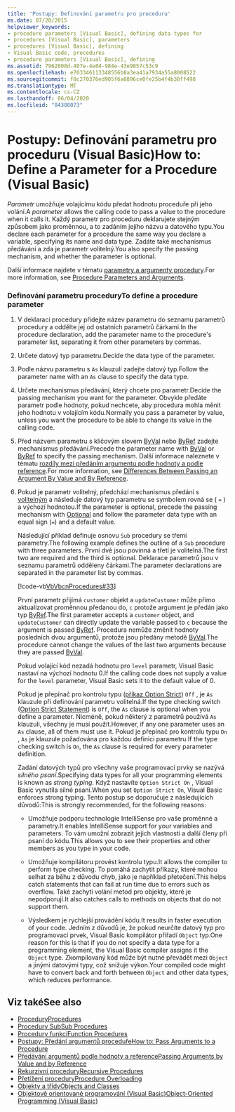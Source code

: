 ```yaml
---
title: 'Postupy: Definování parametru pro proceduru'
ms.date: 07/20/2015
helpviewer_keywords:
- procedure parameters [Visual Basic], defining data types for
- procedures [Visual Basic], parameters
- procedures [Visual Basic], defining
- Visual Basic code, procedures
- procedure parameters [Visual Basic], defining
ms.assetid: 7962808d-407e-4e84-984e-43e9857c53c9
ms.openlocfilehash: e703346113348556b8a3ea41a7934a55a8008522
ms.sourcegitcommit: f8c270376ed905f6a8896ce0fe25b4f4b38ff498
ms.translationtype: MT
ms.contentlocale: cs-CZ
ms.lasthandoff: 06/04/2020
ms.locfileid: "84388073"
---
```

# <a name="how-to-define-a-parameter-for-a-procedure-visual-basic"></a><span data-ttu-id="27097-102">Postupy: Definování parametru pro proceduru (Visual Basic)</span><span class="sxs-lookup"><span data-stu-id="27097-102">How to: Define a Parameter for a Procedure (Visual Basic)</span></span>
<span data-ttu-id="27097-103">*Parametr* umožňuje volajícímu kódu předat hodnotu proceduře při jeho volání.</span><span class="sxs-lookup"><span data-stu-id="27097-103">A *parameter* allows the calling code to pass a value to the procedure when it calls it.</span></span> <span data-ttu-id="27097-104">Každý parametr pro proceduru deklarujete stejným způsobem jako proměnnou, a to zadáním jejího názvu a datového typu.</span><span class="sxs-lookup"><span data-stu-id="27097-104">You declare each parameter for a procedure the same way you declare a variable, specifying its name and data type.</span></span> <span data-ttu-id="27097-105">Zadáte také mechanismus předávání a zda je parametr volitelný.</span><span class="sxs-lookup"><span data-stu-id="27097-105">You also specify the passing mechanism, and whether the parameter is optional.</span></span>  
  
 <span data-ttu-id="27097-106">Další informace najdete v tématu [parametry a argumenty procedury](./procedure-parameters-and-arguments.md).</span><span class="sxs-lookup"><span data-stu-id="27097-106">For more information, see [Procedure Parameters and Arguments](./procedure-parameters-and-arguments.md).</span></span>  
  
### <a name="to-define-a-procedure-parameter"></a><span data-ttu-id="27097-107">Definování parametru procedury</span><span class="sxs-lookup"><span data-stu-id="27097-107">To define a procedure parameter</span></span>  
  
1. <span data-ttu-id="27097-108">V deklaraci procedury přidejte název parametru do seznamu parametrů procedury a oddělte jej od ostatních parametrů čárkami.</span><span class="sxs-lookup"><span data-stu-id="27097-108">In the procedure declaration, add the parameter name to the procedure's parameter list, separating it from other parameters by commas.</span></span>  
  
2. <span data-ttu-id="27097-109">Určete datový typ parametru.</span><span class="sxs-lookup"><span data-stu-id="27097-109">Decide the data type of the parameter.</span></span>  
  
3. <span data-ttu-id="27097-110">Podle názvu parametru s `As` klauzulí zadejte datový typ.</span><span class="sxs-lookup"><span data-stu-id="27097-110">Follow the parameter name with an `As` clause to specify the data type.</span></span>  
  
4. <span data-ttu-id="27097-111">Určete mechanismus předávání, který chcete pro parametr.</span><span class="sxs-lookup"><span data-stu-id="27097-111">Decide the passing mechanism you want for the parameter.</span></span> <span data-ttu-id="27097-112">Obvykle předáte parametr podle hodnoty, pokud nechcete, aby procedura mohla měnit jeho hodnotu v volajícím kódu.</span><span class="sxs-lookup"><span data-stu-id="27097-112">Normally you pass a parameter by value, unless you want the procedure to be able to change its value in the calling code.</span></span>  
  
5. <span data-ttu-id="27097-113">Před názvem parametru s klíčovým slovem [ByVal](../../../language-reference/modifiers/byval.md) nebo [ByRef](../../../language-reference/modifiers/byref.md) zadejte mechanismus předávání.</span><span class="sxs-lookup"><span data-stu-id="27097-113">Precede the parameter name with [ByVal](../../../language-reference/modifiers/byval.md) or [ByRef](../../../language-reference/modifiers/byref.md) to specify the passing mechanism.</span></span> <span data-ttu-id="27097-114">Další informace naleznete v tématu [rozdíly mezi předáním argumentu podle hodnoty a podle reference](./differences-between-passing-an-argument-by-value-and-by-reference.md).</span><span class="sxs-lookup"><span data-stu-id="27097-114">For more information, see [Differences Between Passing an Argument By Value and By Reference](./differences-between-passing-an-argument-by-value-and-by-reference.md).</span></span>  
  
6. <span data-ttu-id="27097-115">Pokud je parametr volitelný, předchází mechanismus předání s [volitelným](../../../language-reference/modifiers/optional.md) a následuje datový typ parametru se symbolem rovná se ( `=` ) a výchozí hodnotou.</span><span class="sxs-lookup"><span data-stu-id="27097-115">If the parameter is optional, precede the passing mechanism with [Optional](../../../language-reference/modifiers/optional.md) and follow the parameter data type with an equal sign (`=`) and a default value.</span></span>  
  
     <span data-ttu-id="27097-116">Následující příklad definuje osnovu `Sub` procedury se třemi parametry.</span><span class="sxs-lookup"><span data-stu-id="27097-116">The following example defines the outline of a `Sub` procedure with three parameters.</span></span> <span data-ttu-id="27097-117">První dvě jsou povinná a třetí je volitelná.</span><span class="sxs-lookup"><span data-stu-id="27097-117">The first two are required and the third is optional.</span></span> <span data-ttu-id="27097-118">Deklarace parametrů jsou v seznamu parametrů odděleny čárkami.</span><span class="sxs-lookup"><span data-stu-id="27097-118">The parameter declarations are separated in the parameter list by commas.</span></span>  
  
     [!code-vb[VbVbcnProcedures#33](~/samples/snippets/visualbasic/VS_Snippets_VBCSharp/VbVbcnProcedures/VB/Class1.vb#33)]  
  
     <span data-ttu-id="27097-119">První parametr přijímá `customer` objekt a `updateCustomer` může přímo aktualizovat proměnnou předanou do, `c` protože argument je předán jako typ [ByRef](../../../language-reference/modifiers/byref.md).</span><span class="sxs-lookup"><span data-stu-id="27097-119">The first parameter accepts a `customer` object, and `updateCustomer` can directly update the variable passed to `c` because the argument is passed [ByRef](../../../language-reference/modifiers/byref.md).</span></span> <span data-ttu-id="27097-120">Procedura nemůže změnit hodnoty posledních dvou argumentů, protože jsou předány metodě [ByVal](../../../language-reference/modifiers/byval.md).</span><span class="sxs-lookup"><span data-stu-id="27097-120">The procedure cannot change the values of the last two arguments because they are passed [ByVal](../../../language-reference/modifiers/byval.md).</span></span>  
  
     <span data-ttu-id="27097-121">Pokud volající kód nezadá hodnotu pro `level` parametr, Visual Basic nastaví na výchozí hodnotu 0.</span><span class="sxs-lookup"><span data-stu-id="27097-121">If the calling code does not supply a value for the `level` parameter, Visual Basic sets it to the default value of 0.</span></span>  
  
     <span data-ttu-id="27097-122">Pokud je přepínač pro kontrolu typu ([příkaz Option Strict](../../../language-reference/statements/option-strict-statement.md)) `Off` , je `As` klauzule při definování parametru volitelná.</span><span class="sxs-lookup"><span data-stu-id="27097-122">If the type checking switch ([Option Strict Statement](../../../language-reference/statements/option-strict-statement.md)) is `Off`, the `As` clause is optional when you define a parameter.</span></span> <span data-ttu-id="27097-123">Nicméně, pokud některý z parametrů používá `As` klauzuli, všechny je musí použít.</span><span class="sxs-lookup"><span data-stu-id="27097-123">However, if any one parameter uses an `As` clause, all of them must use it.</span></span> <span data-ttu-id="27097-124">Pokud je přepínač pro kontrolu typu `On` , `As` je klauzule požadována pro každou definici parametru.</span><span class="sxs-lookup"><span data-stu-id="27097-124">If the type checking switch is `On`, the `As` clause is required for every parameter definition.</span></span>  
  
     <span data-ttu-id="27097-125">Zadání datových typů pro všechny vaše programovací prvky se nazývá *silného psaní*.</span><span class="sxs-lookup"><span data-stu-id="27097-125">Specifying data types for all your programming elements is known as *strong typing*.</span></span> <span data-ttu-id="27097-126">Když nastavíte `Option Strict On` , Visual Basic vynutila silné psaní.</span><span class="sxs-lookup"><span data-stu-id="27097-126">When you set `Option Strict On`, Visual Basic enforces strong typing.</span></span> <span data-ttu-id="27097-127">Tento postup se doporučuje z následujících důvodů:</span><span class="sxs-lookup"><span data-stu-id="27097-127">This is strongly recommended, for the following reasons:</span></span>  
  
    - <span data-ttu-id="27097-128">Umožňuje podporu technologie IntelliSense pro vaše proměnné a parametry.</span><span class="sxs-lookup"><span data-stu-id="27097-128">It enables IntelliSense support for your variables and parameters.</span></span> <span data-ttu-id="27097-129">To vám umožní zobrazit jejich vlastnosti a další členy při psaní do kódu.</span><span class="sxs-lookup"><span data-stu-id="27097-129">This allows you to see their properties and other members as you type in your code.</span></span>  
  
    - <span data-ttu-id="27097-130">Umožňuje kompilátoru provést kontrolu typu.</span><span class="sxs-lookup"><span data-stu-id="27097-130">It allows the compiler to perform type checking.</span></span> <span data-ttu-id="27097-131">To pomáhá zachytit příkazy, které mohou selhat za běhu z důvodu chyb, jako je například přetečení.</span><span class="sxs-lookup"><span data-stu-id="27097-131">This helps catch statements that can fail at run time due to errors such as overflow.</span></span> <span data-ttu-id="27097-132">Také zachytí volání metod pro objekty, které je nepodporují.</span><span class="sxs-lookup"><span data-stu-id="27097-132">It also catches calls to methods on objects that do not support them.</span></span>  
  
    - <span data-ttu-id="27097-133">Výsledkem je rychlejší provádění kódu.</span><span class="sxs-lookup"><span data-stu-id="27097-133">It results in faster execution of your code.</span></span> <span data-ttu-id="27097-134">Jedním z důvodů je, že pokud neurčíte datový typ pro programovací prvek, Visual Basic kompilátor přiřadí `Object` typ.</span><span class="sxs-lookup"><span data-stu-id="27097-134">One reason for this is that if you do not specify a data type for a programming element, the Visual Basic compiler assigns it the `Object` type.</span></span> <span data-ttu-id="27097-135">Zkompilovaný kód může být nutné převádět mezi `Object` a jinými datovými typy, což snižuje výkon.</span><span class="sxs-lookup"><span data-stu-id="27097-135">Your compiled code might have to convert back and forth between `Object` and other data types, which reduces performance.</span></span>  
  
## <a name="see-also"></a><span data-ttu-id="27097-136">Viz také</span><span class="sxs-lookup"><span data-stu-id="27097-136">See also</span></span>

- [<span data-ttu-id="27097-137">Procedury</span><span class="sxs-lookup"><span data-stu-id="27097-137">Procedures</span></span>](./index.md)
- [<span data-ttu-id="27097-138">Procedury Sub</span><span class="sxs-lookup"><span data-stu-id="27097-138">Sub Procedures</span></span>](./sub-procedures.md)
- [<span data-ttu-id="27097-139">Procedury funkcí</span><span class="sxs-lookup"><span data-stu-id="27097-139">Function Procedures</span></span>](./function-procedures.md)
- [<span data-ttu-id="27097-140">Postupy: Předání argumentů proceduře</span><span class="sxs-lookup"><span data-stu-id="27097-140">How to: Pass Arguments to a Procedure</span></span>](./how-to-pass-arguments-to-a-procedure.md)
- [<span data-ttu-id="27097-141">Předávání argumentů podle hodnoty a reference</span><span class="sxs-lookup"><span data-stu-id="27097-141">Passing Arguments by Value and by Reference</span></span>](./passing-arguments-by-value-and-by-reference.md)
- [<span data-ttu-id="27097-142">Rekurzivní procedury</span><span class="sxs-lookup"><span data-stu-id="27097-142">Recursive Procedures</span></span>](./recursive-procedures.md)
- [<span data-ttu-id="27097-143">Přetížení procedury</span><span class="sxs-lookup"><span data-stu-id="27097-143">Procedure Overloading</span></span>](./procedure-overloading.md)
- [<span data-ttu-id="27097-144">Objekty a třídy</span><span class="sxs-lookup"><span data-stu-id="27097-144">Objects and Classes</span></span>](../objects-and-classes/index.md)
- [<span data-ttu-id="27097-145">Objektově orientované programování (Visual Basic)</span><span class="sxs-lookup"><span data-stu-id="27097-145">Object-Oriented Programming (Visual Basic)</span></span>](../../concepts/object-oriented-programming.md)

